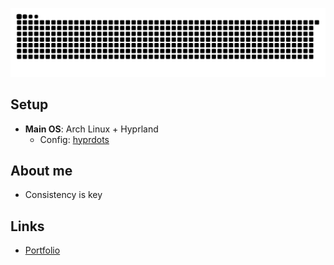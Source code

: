 

[![Snake animation](https://raw.githubusercontent.com/ardszsantos/ardszsantos/output/snake.svg)](https://github.com/ardszsantos/ardszsantos)

## **Setup**
- **Main OS**: Arch Linux + Hyprland
  - Config: [hyprdots](https://github.com/prasanthrangan/hyprdots/{:target="_blank"})

## **About me**
- Consistency is key <br/>

## **Links**
- [Portfolio](https://portifolio-senai.vercel.app/{:target="_blank"})

